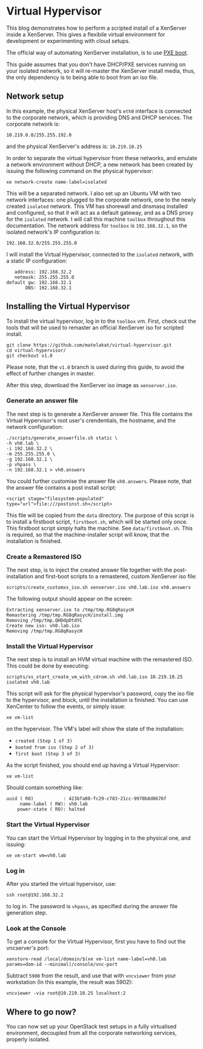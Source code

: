 # Virtual Hypervisor
This blog demonstrates how to perform a scripted install of a XenServer inside
a XenServer. This gives a flexibile virtual environment for development or 
experimenting with cloud setups.

The official way of automating XenServer installation, is to use 
[PXE boot](http://docs.vmd.citrix.com/XenServer/6.1.0/1.0/en_gb/installation.html#pxe_boot_install).

This guide assumes that you don't have DHCP/PXE services running on your
isolated network, so it will re-master the XenServer install media, thus, the
only dependency is to being able to boot from an iso file.

## Network setup
In this example, the physical XenServer host's `eth0` interface is connected to the corporate
network, which is providing DNS and DHCP services. The corporate network is:

    10.219.0.0/255.255.192.0

and the physical XenServer's address is: `10.219.10.25`

In order to separate the virtual hypervisor from these networks, and emulate a
network environment without DHCP, a new network has been created by issuing
the following command on the physical hypervisor:

    xe network-create name-label=isolated

This will be a separated network. I also set up an Ubuntu VM with two network
interfaces: one plugged to the corporate network, one to the newly created
`isolated` network. This VM has shorewall and dnsmasq installed and configured, so
that it will act as a default gateway, and as a DNS proxy for the `isolated`
network. I will call this machine `toolbox` throughout this documentation. The
network address for `toolbox` is `192.168.32.1`, so the isolated network's IP
configuration is:

    192.168.32.0/255.255.255.0

I will install the Virtual Hypervisor, connected to the `isolated` network,  with a
static IP configuration:

       address: 192.168.32.2
       netmask: 255.255.255.0
    default gw: 192.168.32.1
           DNS: 192.168.32.1

## Installing the Virtual Hypervisor
To install the virtual hypervisor, log in to the `toolbox` vm.  First, check
out the tools that will be used to remaster an official XenServer iso for
scripted install.

    git clone https://github.com/matelakat/virtual-hypervisor.git
    cd virtual-hypervisor/
    git checkout v1.0

Please note, that the `v1.0` branch is used during this guide, to avoid the effect
of further changes in master.

After this step, download the XenServer iso image as `xenserver.iso`.

### Generate an answer file
The next step is to generate a XenServer answer file. This file contains the
Virtual Hypervisor's root user's crendentials, the hostname, and the network
configuration:

    ./scripts/generate_answerfile.sh static \
    -h vh0.lab \
    -i 192.168.32.2 \
    -m 255.255.255.0 \
    -g 192.168.32.1 \
    -p vhpass \
    -n 192.168.32.1 > vh0.answers

You could further customise the answer file `vh0.answers`. Please note, that
the answer file contains a post install script:

    <script stage="filesystem-populated" type="url">file:///postinst.sh</script>

This file will be copied from the `data` directory. The purpose of this script
is to install a firstboot script, `firstboot.sh`, which will be started only
once. This firstboot script simply halts the machine. See `data/firstboot.sh`.
This is required, so that the machine-installer script will know, that the
installation is finished.

### Create a Remastered ISO
The next step, is to inject the created answer file together with the
post-installation and first-boot scripts to a remastered, custom XenServer iso
file:

    scripts/create_customxs_iso.sh xenserver.iso vh0.lab.iso vh0.answers

The following output should appear on the screen:

    Extracting xenserver.iso to /tmp/tmp.RG8qRasycH
    Remastering /tmp/tmp.RG8qRasycH/install.img
    Removing /tmp/tmp.QHDdpDtdYC
    Create new iso: vh0.lab.iso
    Removing /tmp/tmp.RG8qRasycH

### Install the Virtual Hypervisor
The next step is to install an HVM virtual machine with the remastered ISO.
This could be done by executing:

    scripts/xs_start_create_vm_with_cdrom.sh vh0.lab.iso 10.219.10.25 isolated vh0.lab

This script will ask for the physical hypervisor's password, copy the iso file
to the hypervisor, and block, until the installation is finished. You can use
XenCenter to follow the events, or simply issue:

    xe vm-list

on the hypervisor. The VM's label will show the state of the installation:
 - `created (Step 1 of 3)`
 - `booted from iso (Step 2 of 3)`
 - `first boot (Step 3 of 3)`

As the script finished, you should end up having a Virtual Hypervisor:

    xe vm-list

Should contain something like:

    uuid ( RO)           : 423bfa08-fc29-c783-21cc-9970b8d0676f
         name-label ( RW): vh0.lab
        power-state ( RO): halted

### Start the Virtual Hypervisor
You can start the Virtual Hypervisor by logging in to the physical one, and
issuing:

    xe vm-start vm=vh0.lab

### Log in
After you started the virtual hypervisor, use:

    ssh root@192.168.32.2

to log in. The password is `vhpass`, as specified during the answer file
generation step.

### Look at the Console
To get a console for the Virtual Hypervisor, first you have to find out the
vncserver's port:

    xenstore-read /local/domain/$(xe vm-list name-label=vh0.lab params=dom-id --minimal)/console/vnc-port

Subtract `5900` from the result, and use that with `vncviewer` from your
workstation (In this example, the result was 5902):

    vncviewer -via root@10.219.10.25 localhost:2

## Where to go now?
You can now set up your OpenStack test setups in a fully virtualised
environment, decoupled from all the corporate networking services, properly
isolated.
